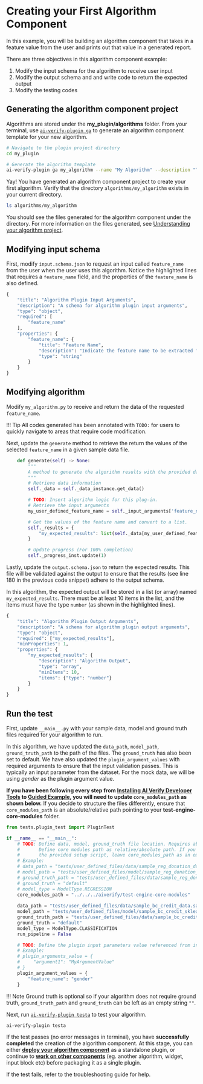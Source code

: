 # Creating your First Algorithm Component

In this example, you will be building an algorithm component that takes in a feature value from the user and prints out that value in a generated report. 

There are three objectives in this algorithm component example:

1. Modify the input schema for the algorithm to receive user input
2. Modify the output schema and and write code to return the expected output
3. Modify the testing codes

## Generating the algorithm component project

Algorithms are stored under the **my_plugin/algorithms** folder. From your terminal, use [`ai-verify-plugin ga`](../plugins/Plugin_Tool.md#generate-algorithm-alias-ga) to generate an algorithm component template for your new algorithm.

```bash
# Navigate to the plugin project directory
cd my_plugin

# Generate the algorithm template
ai-verify-plugin ga my_algorithm --name "My Algorithm" --description "This algorithm returns the value of the feature name selected by the user."
```

Yay! You have generated an algorithm component project to create your first algorithm. Verify that the directory ```algorithms/my_algorithm``` exists in your current directory.

```bash
ls algorithms/my_algorithm
```

You should see the files generated for the algorithm component under the directory. For more information on the files generated, see [Understanding your algorithm project](../plugins/algorithm/file_structure.md).

## Modifying input schema

First, modify `input.schema.json` to request an input called `feature_name` from the user when the user uses this algorithm. Notice the highlighted lines that requires a `feature_name` field, and the properties of the `feature_name` is also defined.

```py title="input.schema.json" linenums="1" hl_lines="6 9 10 11 12 13"
{
    "title": "Algorithm Plugin Input Arguments",
    "description": "A schema for algorithm plugin input arguments",
    "type": "object",
    "required": [
        "feature_name"
    ],
    "properties": {
        "feature_name": {
            "title": "Feature Name",
            "description": "Indicate the feature name to be extracted from the data file",
            "type": "string"
        }
    }
}
```

## Modifying algorithm

Modify `my_algorithm.py` to receive and return the data of the requested `feature_name`. 

!!! Tip
    All codes generated has been annotated with `TODO:` for users to quickly navigate to areas that require code modification.

Next, update the `generate` method to retrieve the return the values of the selected `feature_name` in a given sample data file.

```py title="my_algorithm.py" linenums="319" hl_lines="8 10 13 14 15"
    def generate(self) -> None:
        """
        A method to generate the algorithm results with the provided data, model, ground truth information.
        """
        # Retrieve data information
        self._data = self._data_instance.get_data()

        # TODO: Insert algorithm logic for this plug-in.
        # Retrieve the input arguments
        my_user_defined_feature_name = self._input_arguments['feature_name']

        # Get the values of the feature name and convert to a list.
        self._results = {
            "my_expected_results": list(self._data[my_user_defined_feature_name].values)
        }

        # Update progress (For 100% completion)
        self._progress_inst.update(1)
```

Lastly, update the `output.schema.json` to return the expected results. This file will be validated against the output to ensure that the results (see line 180 in the previous code snippet) adhere to the output schema.

In this algorithm, the expected output will be stored in a list (or array) named `my_expected_results`.  There must be at least 10 items in the list, and the items must have the type `number` (as shown in the highlighted lines).

```py title="output.schema.json" linenums="1" hl_lines="5 8 9 10 11 12"
{
    "title": "Algorithm Plugin Output Arguments",
    "description": "A schema for algorithm plugin output arguments",
    "type": "object",
    "required": ["my_expected_results"],
    "minProperties": 1,
    "properties": {
        "my_expected_results": {
            "description": "Algorithm Output",
            "type": "array",
            "minItems": 10,
            "items": {"type": "number"}
        }
    }
}
```
## Run the test

First, update `__main__.py` with your sample data, model and ground truth files required for your algorithm to run.

In this algorithm, we have updated the `data_path`, `model_path`, `ground_truth_path` to the path of the files. The `ground_truth` has also been set to default. We have also updated the `plugin_argument_values` with required arguments to ensure that the input validation passes. This is typically an input parameter from the dataset. For the mock data, we will be using *gender* as the plugin argument value.

**If you have been following every step from [Installing AI Verify Developer Tools](../getting_started/install_aiverify_dev_tools.md) to [Guided Example](../guided_example/deploy_your_plugin.md), you will need to update ```core_modules_path``` as shown below.** If you decide to structure the files differently, ensure that ```core_modules_path``` is an absolute/relative path pointing to your **test-engine-core-modules** folder.

```py title="__main__.py" linenums="3" hl_lines="13 15 16 17 18 19 20 27 28 29"
from tests.plugin_test import PluginTest

if __name__ == "__main__":
    # TODO: Define data, model, ground_truth file location. Requires absolute path.
    #       Define core modules path as relative/absolute path. If you cloned the project using 
    #       the provided setup script, leave core_modules_path as an empty string.
    # Example:
    # data_path = "tests/user_defined_files/data/sample_reg_donation_data.sav"
    # model_path = "tests/user_defined_files/model/sample_reg_donation_sklearn_linear.LogisticRegression.sav"
    # ground_truth_path = "tests/user_defined_files/data/sample_reg_donation_data.sav"
    # ground_truth = "default"
    # model_type = ModelType.REGRESSION
    core_modules_path = "../../../aiverify/test-engine-core-modules"
    
    data_path = "tests/user_defined_files/data/sample_bc_credit_data.sav"
    model_path = "tests/user_defined_files/model/sample_bc_credit_sklearn_linear.LogisticRegression.sav"
    ground_truth_path = "tests/user_defined_files/data/sample_bc_credit_data.sav"
    ground_truth = "default"
    model_type = ModelType.CLASSIFICATION
    run_pipeline = False

    # TODO: Define the plugin input parameters value referenced from input.schema.json
    # Example:
    # plugin_arguments_value = {
    #     "argument1": "MyArgumentValue"
    # }
    plugin_argument_values = {
        "feature_name": "gender"
    }
```

!!! Note
    Ground truth is optional so if your algorithm does not require ground truth, `ground_truth_path` and `ground_truth` can be left as an empty string `""`.

Next, run [`ai-verify-plugin testa`](../plugins/Plugin_Tool.md#test-algorithm-alias-testa) to test your algorithm.

```bash
ai-verify-plugin testa
```

If the test passes (no error messages in terminal), you have **successfully completed** the creation of the algorithm component. At this stage, you can either [**deploy your algorithm component**](./deploy_your_plugin.md) as a standalone plugin, or continue to [**work on other components**](./your_first_widget.md) (eg. another algorithm, widget, input block etc) before packaging it as a single plugin.

If the test fails, refer to the troubleshooting guide for help.
